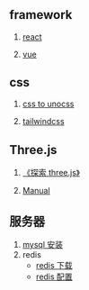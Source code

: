 #

## framework

1. [react](https://react.docschina.org)

2. [vue](https://cn.vuejs.org/)

## css

1. [css to unocss](https://to-unocss.netlify.app)

2. [tailwindcss](https://tailwind.nodejs.cn/docs/installation)

## Three.js

1. [《探索 three.js》](https://discoverthreejs.com/zh/)

2. [Manual](https://threejs.org/manual/)

## 服务器

1. [mysql 安装](https://blog.csdn.net/m0_74824661/article/details/143985660)
2. redis
   - [redis 下载](https://github.com/redis/redis/releases/tag/6.2.6)
   - [redis 配置](https://blog.csdn.net/weixin_50083085/article/details/136881160)
